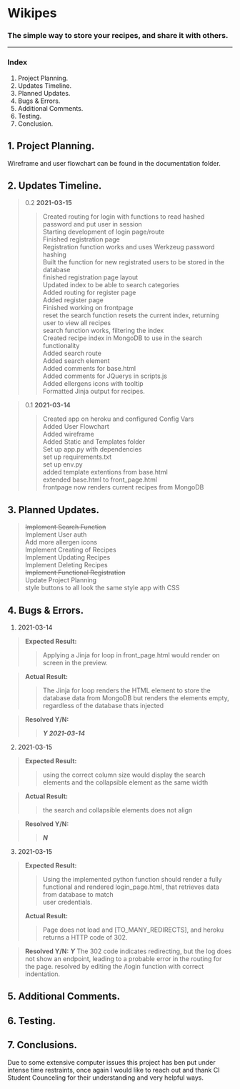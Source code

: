 # Wikipes
### The simple way to store your recipes, and share it with others.


<hr>

### Index
1. Project Planning.
2. Updates Timeline.
3. Planned Updates.
4. Bugs & Errors.
5. Additional Comments.
6. Testing.
7. Conclusion.


## 1. Project Planning.
Wireframe and user flowchart can be found in the documentation folder.



## 2. Updates Timeline.
> 0.2 **2021-03-15**
> > Created routing for login with functions to read hashed password and put user in session<br>
> > Starting development of login page/route<br>
> > Finished registration page<br>
> > Registration function works and uses Werkzeug password hashing<br>
> > Built the function for new registrated users to be stored in the database<br>
> > finished registration page layout<br>
> > Updated index to be able to search categories<br>
> > Added routing for register page<br>
> > Added register page<br>
> > Finished working on frontpage<br>
> > reset the search function resets the current index, returning user to view all recipes<br>
> > search function works, filtering the index<br>
> > Created recipe index in MongoDB to use in the search functionality<br>
> > Added search route<br>
> > Added search element<br>
> > Added comments for base.html<br>
> > Added comments for JQuerys in scripts.js<br>
> > Added ellergens icons with tooltip<br>
> > Formatted Jinja output for recipes.<br>


> 0.1 **2021-03-14**
> > Created app on heroku and configured Config Vars<br>
> > Added User Flowchart <br>
> > Added wireframe <br>
> > Added Static and Templates folder <br>
> > Set up app.py with dependencies<br>
> > set up requirements.txt<br>
> > set up env.py<br>
> > added template extentions from base.html<br>
> > extended base.html to front_page.html<br>
> > frontpage now renders current recipes from MongoDB<br>
> > 

## 3. Planned Updates.
> ~~Implement Search Function~~<br>
> Implement User auth<br>
> Add more allergen icons<br>
> Implement Creating of Recipes<br>
> Implement Updating Recipes<br>
> Implement Deleting Recipes<br>
> ~~Implement Functional Registration~~<br>
> Update Project Planning<br>
> style buttons to all look the same
> style app with CSS

## 4. Bugs & Errors.

1. 2021-03-14
> **Expected Result:**
> > Applying a Jinja for loop in front_page.html would render on screen in the preview.

> **Actual Result:**
> > The Jinja for loop renders the HTML element to store the database data from MongoDB but renders the elements empty, regardless of the database thats injected

> **Resolved Y/N:**
> > ***Y 2021-03-14***

2. 2021-03-15
> **Expected Result:**
> > using the correct column size would display the search elements and the collapsible element as the same width

> **Actual Result:**
> > the search and collapsible elements does not align

> **Resolved Y/N:**
> > ***N***

3. 2021-03-15
> **Expected Result:**
> > Using the implemented python function should render a fully functional and rendered login_page.html, that retrieves data from database to match<br>
> > user credentials. 
> 
> **Actual Result:**
> > Page does not load and [TO_MANY_REDIRECTS], and heroku returns a HTTP code of 302.

> **Resolved Y/N:**
> ***Y*** The 302 code indicates redirecting, but the log does not show an endpoint, leading to a probable error in the routing for the page.
> resolved by editing the /login function with correct indentation.

## 5. Additional Comments.

## 6. Testing.

## 7. Conclusions.
Due to some extensive computer issues this project has ben put under intense time restraints, once again I would like to reach out and thank CI Student Counceling for their understanding and very helpful ways.